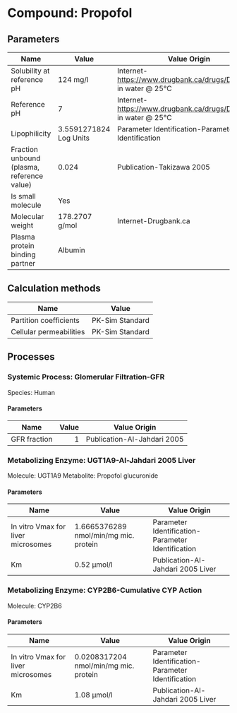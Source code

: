 # Compound: Propofol

## Parameters

Name                                       | Value                  | Value Origin                                                    | Alternative | Default |
------------------------------------------ | ---------------------- | --------------------------------------------------------------- | ----------- | ------- |
Solubility at reference pH                 | 124 mg/l               | Internet-https://www.drugbank.ca/drugs/DB00818, in water @ 25°C | Measurement | True    |
Reference pH                               | 7                      | Internet-https://www.drugbank.ca/drugs/DB00818, in water @ 25°C | Measurement | True    |
Lipophilicity                              | 3.5591271824 Log Units | Parameter Identification-Parameter Identification               | Fit         | True    |
Fraction unbound (plasma, reference value) | 0.024                  | Publication-Takizawa 2005                                       | Measurement | True    |
Is small molecule                          | Yes                    |                                                                 |             |         |
Molecular weight                           | 178.2707 g/mol         | Internet-Drugbank.ca                                            |             |         |
Plasma protein binding partner             | Albumin                |                                                                 |             |         |
## Calculation methods

Name                    | Value           |
----------------------- | --------------- |
Partition coefficients  | PK-Sim Standard |
Cellular permeabilities | PK-Sim Standard |
## Processes

### Systemic Process: Glomerular Filtration-GFR

Species: Human
#### Parameters

Name         | Value | Value Origin                |
------------ | -----:| --------------------------- |
GFR fraction |     1 | Publication-Al-Jahdari 2005 |
### Metabolizing Enzyme: UGT1A9-Al-Jahdari 2005 Liver

Molecule: UGT1A9
Metabolite: Propofol glucuronide
#### Parameters

Name                               | Value                                 | Value Origin                                      |
---------------------------------- | ------------------------------------- | ------------------------------------------------- |
In vitro Vmax for liver microsomes | 1.6665376289 nmol/min/mg mic. protein | Parameter Identification-Parameter Identification |
Km                                 | 0.52 µmol/l                           | Publication-Al-Jahdari 2005 Liver                 |
### Metabolizing Enzyme: CYP2B6-Cumulative CYP Action

Molecule: CYP2B6
#### Parameters

Name                               | Value                                 | Value Origin                                      |
---------------------------------- | ------------------------------------- | ------------------------------------------------- |
In vitro Vmax for liver microsomes | 0.0208317204 nmol/min/mg mic. protein | Parameter Identification-Parameter Identification |
Km                                 | 1.08 µmol/l                           | Publication-Al-Jahdari 2005 Liver                 |
